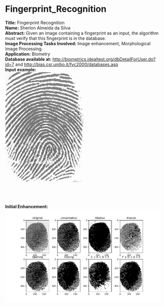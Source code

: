 # Fingerprint_Recognition

**Title:** Fingerprint Recognition <br>
**Name:** Sherlon Almeida da Silva <br>
**Abstract:** Given an image containing a fingerprint as an input, the algorithm must verify that this fingerprint is in the database.<br>
**Image Processing Tasks Involved:** Image enhancement, Morphological Image Processing.<br>
**Application:** Biometry<br>
**Database available at:** http://biometrics.idealtest.org/dbDetailForUser.do?id=7
and http://bias.csr.unibo.it/fvc2000/databases.asp <br>
**Input example:**<br>
![image text](https://github.com/SherlonAlmeida/Fingerprint_Recognition/blob/master/01_example.jpg)

<br>
<br>

**Initial Enhancement:**<br>
![image text](https://github.com/SherlonAlmeida/Fingerprint_Recognition/blob/master/02_Initial_Enhancement.png)

<br>
